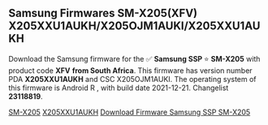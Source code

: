 <h2>Samsung Firmwares SM-X205(XFV) X205XXU1AUKH/X205OJM1AUKI/X205XXU1AUKH</h2>
Download the Samsung firmware for the ✅ <strong>Samsung SSP </strong> ⭐ <strong>SM-X205</strong> with product code <strong>XFV</strong> <strong> from South Africa</strong>. This firmware has version number PDA <strong>X205XXU1AUKH</strong> and CSC X205OJM1AUKI. The operating system of this firmware is Android R , with build date 2021-12-21. Changelist <strong>23118819</strong>.

[SM-X205](https://samfirm.shop/samsung/model/SM-X205)
[X205XXU1AUKH](https://samfirm.shop/samsung/pda/X205XXU1AUKH)
[Download Firmware Samsung SSP SM-X205](https://samfirm.shop/samsung/firmware/484582)

